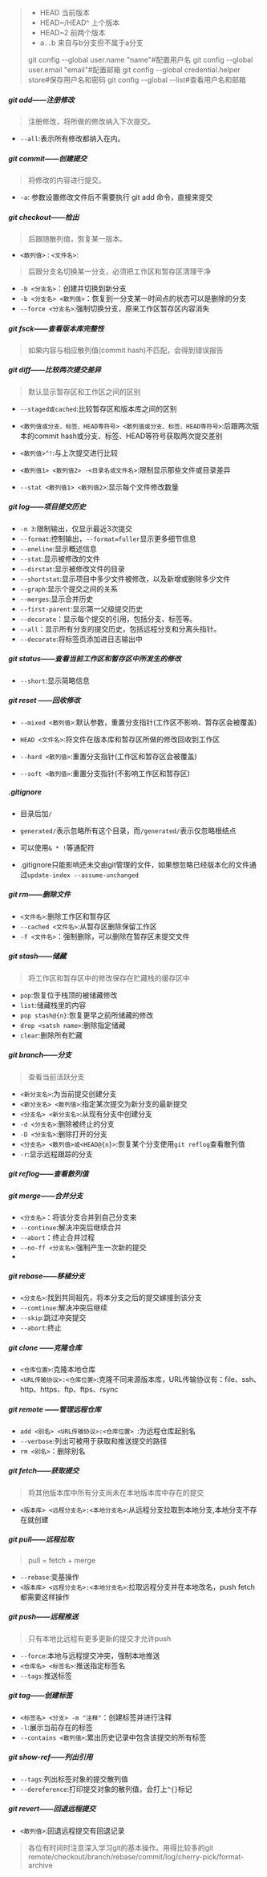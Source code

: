 >* HEAD 当前版本
>* HEAD~/HEAD^ 上个版本
>* HEAD~2 前两个版本
>* a`..`b  来自与b分支但不属于a分支
>
>git config --global user.name "name"#配置⽤户名
>git config --global user.email "email"#配置邮箱
>git config --global credential.helper store#保存⽤户名和密码
>git config --global --list#查看⽤户名和邮箱

##### git add——注册修改

> 注册修改，将所做的修改纳入下次提交。

* `--all`:表示所有修改都纳入在内。

##### git commit——创建提交

> 将修改的内容进行提交。

* `-a`: 参数设置修改文件后不需要执行 git add 命令，直接来提交

##### git checkout——检出

> 后跟随散列值，恢复某一版本。

* `<散列值>：<文件名>`:

> 后跟分支名切换某一分支，必须把工作区和暂存区清理干净

* `-b <分支名>`：创建并切换到新分支
* `-b <分支名> <散列值>`：恢复到⼀分⽀某⼀时间点的状态可以是删除的分支
* `--force <分支名>`:强制切换分支，原来工作区暂存区内容消失

##### git fsck——查看版本库完整性

> 如果内容与相应散列值(commit hash)不匹配，会得到错误报告

##### git diff——比较两次提交差异

> 默认显示暂存区和工作区之间的区别

* `--staged或cached`:比较暂存区和版本库之间的区别

* `<散列值或分支、标签、HEAD等符号> <散列值或分支、标签、HEAD等符号>`:后跟两次版本的commit hash或分支、标签、HEAD等符号获取两次提交差别

* `<散列值>^!`:与上次提交进行比较

* `<散列值1> <散列值2> -<目录名或文件名>`:限制显示那些文件或目录差异

* `--stat <散列值1> <散列值2>`:显示每个文件修改数量

##### git log——项目提交历史

* `-n 3`:限制输出，仅显示最近3次提交
* `--format`:控制输出，`--format=fuller`显示更多细节信息
* `--oneline`:显示概述信息
* `--stat`:显示被修改的文件
* `--dirstat`:显示被修改文件的目录
* `--shortstat`:显示项目中多少文件被修改，以及新增或删除多少文件
* `--graph`:显示个提交之间的关系
* `--merges`:显示合并历史
* `--first-parent`:显示第一父级提交历史
* `--decorate`：显示每个提交的引用，包括分支、标签等。
* `--all`：显示所有分支的提交历史，包括远程分支和分离头指针。
* `--decorate`:将标签页添加进日志输出中

##### git status——查看当前工作区和暂存区中所发生的修改

* `--short`:显示简略信息

##### git reset ——回收修改

* `--mixed <散列值>`:默认参数，重置分支指针(工作区不影响、暂存区会被覆盖)

* `HEAD <文件名>`:将文件在版本库和暂存区所做的修改回收到工作区

* `--hard <散列值>`:重置分支指针(工作区和暂存区会被覆盖)

* `--soft <散列值>`:重置分支指针(不影响工作区和暂存区)

##### .gitignore

* 目录后加`/`
* `generated/`表示忽略所有这个目录，而`/generated/`表示仅忽略根结点
* 可以使用`& * !`等通配符

* .gitignore只能影响还未交由git管理的文件，如果想忽略已经版本化的文件通过`update-index --assume-unchanged`

##### git rm——删除文件

* `<文件名>`:删除工作区和暂存区
* `--cached <文件名>`:从暂存区删除保留工作区
* `-f <文件名>`：强制删除，可以删除在暂存区未提交文件

##### git stash——储藏

> 将工作区和暂存区中的修改保存在贮藏栈的缓存区中

* `pop`:恢复位于栈顶的被储藏修改
* `list`:储藏栈里的内容
* `pop stash@{n}`:恢复更早之前所储藏的修改
* `drop <satsh name>`:删除指定储藏
* `clear`:删除所有贮藏
##### git branch——分支

> 查看当前活跃分支

* `<新分支名>`:为当前提交创建分支
* `<新分支名> <散列值>`:指定某次提交为新分支的最新提交
* `<分支名> <新分支名>`:从现有分支中创建分支
* `-d <分支名>`:删除被终止的分支
* `-D <分支名>`:删除打开的分支
* `<分支名> <散列值>或<HEAD@{n}>`:恢复某个分支使用`git reflog`查看散列值
* `-r`:显示远程跟踪的分支

##### git reflog——查看散列值

##### git merge——合并分支

* `<分支名>`：将该分支合并到自己分支来
* `--continue`:解决冲突后继续合并
* `--abort`：终止合并过程
* `--no-ff <分支名>`:强制产生一次新的提交
* 

##### git rebase——移植分支

* `<分支名>`:找到共同祖先，将本分支之后的提交嫁接到该分支
* `--comtinue`:解决冲突后继续
* `--skip`:跳过冲突提交
* `--abort`:终止
##### git clone ——克隆仓库
- `<仓库位置>`:克隆本地仓库
- `<URL传输协议>:<仓库位置>`:克隆不同来源版本库，URL传输协议有：file、ssh、http、https、ftp、ftps、rsync
##### git remote ——管理远程仓库
- `add <别名> <URL传输协议>:<仓库位置> `:为远程仓库起别名
- `--verbose`:列出可被用于获取和推送提交的路径
- `rm <别名>`：删除别名
##### git fetch——获取提交
>将其他版本库中所有分支尚未在本地版本库中存在的提交
- `<版本库> <远程分支名>:<本地分支名>`:从远程分支拉取到本地分支,本地分支不存在就创建
##### git pull——远程拉取
>pull = fetch + merge
- `--rebase`:变基操作
- `<版本库> <远程分支名>:<本地分支名>`:拉取远程分支并在本地改名，push fetch都需要这样操作
##### git push——远程推送
>只有本地比远程有更多更新的提交才允许push
- `--force`:本地与远程提交冲突，强制本地推送
- `<仓库名> <标签名>`:推送指定标签名
- `--tags`:推送标签
##### git tag——创建标签
- `<标签名> <分支> -m "注释"`：创建标签并进行注释
- `-l`:展示当前存在的标签
- `--contains <散列值>`:累出历史记录中包含该提交的所有标签
##### git show-ref——列出引用
- `--tags`:列出标签对象的提交散列值
- `--dereference`:打印提交对象的散列值，会打上`^{}`标记

##### git revert——回退远程提交
- `<散列值>`:回退远程提交有回退记录


>各位有时间时注意深入学习git的基本操作。用得比较多的git remote/checkout/branch/rebase/commit/log/cherry-pick/format-archive